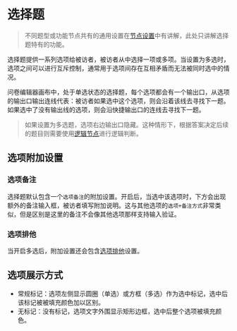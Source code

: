 ```index

```

```tag

```

```summary

```
# 选择题

> 不同题型或功能节点共有的通用设置在[节点设置](../node-setting/concept.md)中有讲解，此处只讲解选择题特有的功能。

选择题提供一系列选项给被访者，被访者从中选择一项或多项。当设置为多选时，选项之间可以进行互斥控制，通常用于选项间存在互相矛盾而无法被同时选中的情况。

问卷编辑器画布中，处于单选状态的选择题，每个选项都会有一个输出口，从选项的输出口输出连线代表：被访者如果选中这个选项，则会沿着该线去寻找下一题。如果选中了没有输出线的选项，则会沿快捷输出口的连线去寻找下一题。

> 如果设置为多选题，选项右边输出口隐藏。这种情形下，根据答案决定后续的题目则需要使用[逻辑节点](./logic.md)进行逻辑判断。

## 选项附加设置

### 选项备注
选择题默认包含一个`选项备注`的附加设置。开启后，当选中该选项时，下方会出现额外的备注输入框，被访者填写附加说明。这与其他选项的`选项+备注方式`非常类似，但是区别是这里的备注不会像其他选项那样支持输入验证。

### 选项排他
当开启多选后，附加设置还会包含[选项排他](../node-setting/option-exclude.md)设置。

## 选项展示方式
+ 常规标记：选项左侧显示圆圈（单选）或方框（多选）作为选中标记，选中后该标记被被填充颜色加以区别。
+ 无标记：没有标记，选项文字外围显示矩形边框，选中后整个选项被填充颜色。
